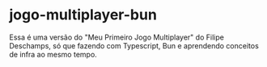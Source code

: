 # jogo-multiplayer-bun
Essa é uma versão do "Meu Primeiro Jogo Multiplayer" do Filipe Deschamps, só que fazendo com Typescript, Bun e aprendendo conceitos de infra ao mesmo tempo.
